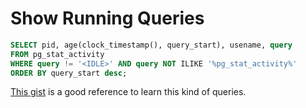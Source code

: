 # Show Running Queries

```sql
SELECT pid, age(clock_timestamp(), query_start), usename, query 
FROM pg_stat_activity
WHERE query != '<IDLE>' AND query NOT ILIKE '%pg_stat_activity%' 
ORDER BY query_start desc;
```

[This gist](https://gist.github.com/rgreenjr/3637525) is a good reference to learn this kind of queries.
